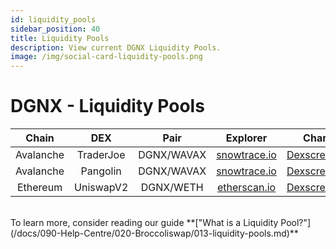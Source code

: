 ```yaml
---
id: liquidity_pools
sidebar_position: 40
title: Liquidity Pools
description: View current DGNX Liquidity Pools.
image: /img/social-card-liquidity-pools.png
---
```


# DGNX - Liquidity Pools

| Chain | DEX  | Pair | Explorer | Chart |
|:-:|:-:|:-:|:-:|:-:|
|Avalanche | TraderJoe | DGNX/WAVAX | [snowtrace.io](https://snowtrace.io/address/0xbcaBb94006400eD84c3699728d6ecbAa06665c89) | [Dexscreener](https://dexscreener.com/avalanche/0xbcabb94006400ed84c3699728d6ecbaa06665c89) |
|Avalanche | Pangolin | DGNX/WAVAX | [snowtrace.io](https://snowtrace.io/address/0x4a8323A220D554C03733612D415d465B3f21F12e) | [Dexscreener](https://dexscreener.com/avalanche/0x4a8323a220d554c03733612d415d465b3f21f12e) |
|Ethereum | UniswapV2 | DGNX/WETH | [etherscan.io](https://etherscan.io/address/0x2024094C991608Cba556bA7Be16b604e232f220A) | [Dexscreener](https://dexscreener.com/ethereum/0x2024094c991608cba556ba7be16b604e232f220a) |


<br/>
To learn more, consider reading our guide **["What is a Liquidity Pool?"](/docs/090-Help-Centre/020-Broccoliswap/013-liquidity-pools.md)**